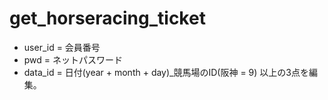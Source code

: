 # get_horseracing_ticket
- user_id = 会員番号
- pwd = ネットパスワード
- data_id = 日付(year + month + day)_競馬場のID(阪神 = 9)
以上の3点を編集。